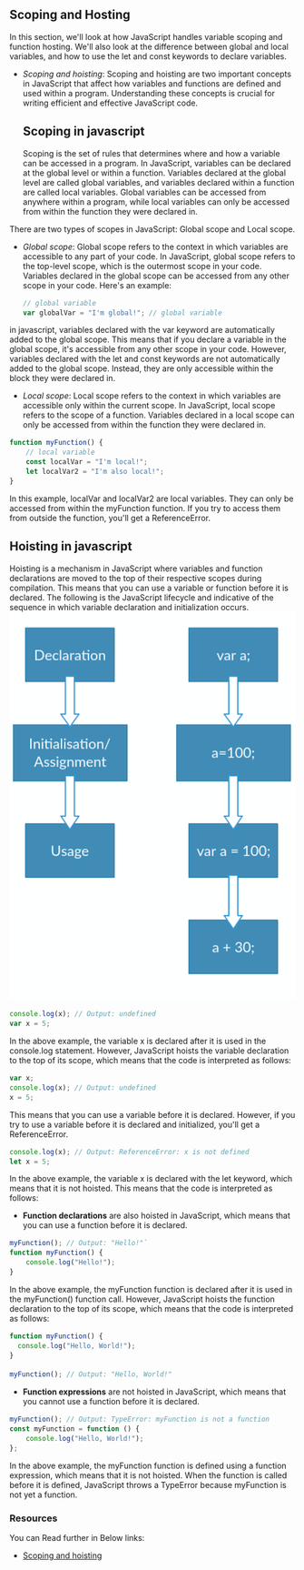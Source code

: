 ## Scoping and Hosting

In this section, we'll look at how JavaScript handles variable scoping and function hosting. We'll also look at the difference between global and local variables, and how to use the let and const keywords to declare variables.

- _Scoping and hoisting_:
  Scoping and hoisting are two important concepts in JavaScript that affect how variables and functions are defined and used within a program. Understanding these concepts is crucial for writing efficient and effective JavaScript code.

  ## Scoping in javascript

  Scoping is the set of rules that determines where and how a variable can be accessed in a program. In JavaScript, variables can be declared at the global level or within a function. Variables declared at the global level are called global variables, and variables declared within a function are called local variables. Global variables can be accessed from anywhere within a program, while local variables can only be accessed from within the function they were declared in.

There are two types of scopes in JavaScript: Global scope and Local scope.

- _Global scope_:
  Global scope refers to the context in which variables are accessible to any part of your code. In JavaScript, global scope refers to the top-level scope, which is the outermost scope in your code. Variables declared in the global scope can be accessed from any other scope in your code.
  Here's an example:

  ```javascript
  // global variable
  var globalVar = "I'm global!"; // global variable
  ```

in javascript, variables declared with the var keyword are automatically added to the global scope. This means that if you declare a variable in the global scope, it's accessible from any other scope in your code. However, variables declared with the let and const keywords are not automatically added to the global scope. Instead, they are only accessible within the block they were declared in.

- _Local scope_:
  Local scope refers to the context in which variables are accessible only within the current scope. In JavaScript, local scope refers to the scope of a function. Variables declared in a local scope can only be accessed from within the function they were declared in.

```javascript
function myFunction() {
	// local variable
	const localVar = "I'm local!";
	let localVar2 = "I'm also local!";
}
```

In this example, localVar and localVar2 are local variables. They can only be accessed from within the myFunction function. If you try to access them from outside the function, you'll get a ReferenceError.

## Hoisting in javascript

Hoisting is a mechanism in JavaScript where variables and function declarations are moved to the top of their respective scopes during compilation. This means that you can use a variable or function before it is declared.
The following is the JavaScript lifecycle and indicative of the sequence in which variable declaration and initialization occurs.
![Hosting](/images/hositing.png)

```javascript
console.log(x); // Output: undefined
var x = 5;
```

In the above example, the variable x is declared after it is used in the console.log statement. However, JavaScript hoists the variable declaration to the top of its scope, which means that the code is interpreted as follows:

```javascript
var x;
console.log(x); // Output: undefined
x = 5;
```

This means that you can use a variable before it is declared. However, if you try to use a variable before it is declared and initialized, you'll get a ReferenceError.

```javascript
console.log(x); // Output: ReferenceError: x is not defined
let x = 5;
```

In the above example, the variable x is declared with the let keyword, which means that it is not hoisted. This means that the code is interpreted as follows:

- **Function declarations** are also hoisted in JavaScript, which means that you can use a function before it is declared.

```javascript
myFunction(); // Output: "Hello!"`
function myFunction() {
	console.log("Hello!");
}
```
  In the above example, the myFunction function is declared after it is used in the myFunction() function call. However, JavaScript hoists the function declaration to the top of its scope, which means that the code is interpreted as follows:


```javascript
function myFunction() {
  console.log("Hello, World!");
}

myFunction(); // Output: "Hello, World!"

``` 

- **Function expressions** are not hoisted in JavaScript, which means that you cannot use a function before it is declared.

```javascript
myFunction(); // Output: TypeError: myFunction is not a function
const myFunction = function () {
    console.log("Hello, World!");
};
```

In the above example, the myFunction function is defined using a function expression, which means that it is not hoisted. When the function is called before it is defined, JavaScript throws a TypeError because myFunction is not yet a function.

### Resources
You can Read further in  Below links:

- [Scoping and hoisting](https://developer.mozilla.org/en-US/docs/Glossary/Hoisting)
  

